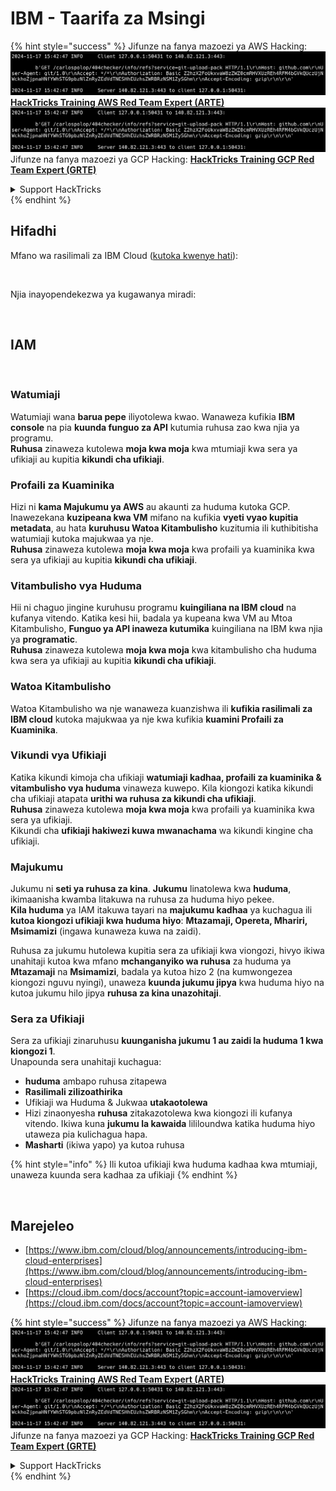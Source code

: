 # IBM - Taarifa za Msingi

{% hint style="success" %}
Jifunze na fanya mazoezi ya AWS Hacking:<img src="../../.gitbook/assets/image (1).png" alt="" data-size="line">[**HackTricks Training AWS Red Team Expert (ARTE)**](https://training.hacktricks.xyz/courses/arte)<img src="../../.gitbook/assets/image (1).png" alt="" data-size="line">\
Jifunze na fanya mazoezi ya GCP Hacking: <img src="../../.gitbook/assets/image (2).png" alt="" data-size="line">[**HackTricks Training GCP Red Team Expert (GRTE)**<img src="../../.gitbook/assets/image (2).png" alt="" data-size="line">](https://training.hacktricks.xyz/courses/grte)

<details>

<summary>Support HackTricks</summary>

* Angalia [**mpango wa usajili**](https://github.com/sponsors/carlospolop)!
* **Jiunge na** 💬 [**kikundi cha Discord**](https://discord.gg/hRep4RUj7f) au [**kikundi cha telegram**](https://t.me/peass) au **tufuatilie** kwenye **Twitter** 🐦 [**@hacktricks\_live**](https://twitter.com/hacktricks\_live)**.**
* **Shiriki mbinu za hacking kwa kuwasilisha PRs kwa** [**HackTricks**](https://github.com/carlospolop/hacktricks) na [**HackTricks Cloud**](https://github.com/carlospolop/hacktricks-cloud) github repos.

</details>
{% endhint %}

## Hifadhi

Mfano wa rasilimali za IBM Cloud ([kutoka kwenye hati](https://www.ibm.com/blog/announcement/introducing-ibm-cloud-enterprises/)):

<figure><img src="../../.gitbook/assets/image (225).png" alt=""><figcaption></figcaption></figure>

Njia inayopendekezwa ya kugawanya miradi:

<figure><img src="../../.gitbook/assets/image (239).png" alt=""><figcaption></figcaption></figure>

## IAM

<figure><img src="../../.gitbook/assets/image (266).png" alt=""><figcaption></figcaption></figure>

### Watumiaji

Watumiaji wana **barua pepe** iliyotolewa kwao. Wanaweza kufikia **IBM console** na pia **kuunda funguo za API** kutumia ruhusa zao kwa njia ya programu.\
**Ruhusa** zinaweza kutolewa **moja kwa moja** kwa mtumiaji kwa sera ya ufikiaji au kupitia **kikundi cha ufikiaji**.

### Profaili za Kuaminika

Hizi ni **kama Majukumu ya AWS** au akaunti za huduma kutoka GCP. Inawezekana **kuzipeana kwa VM** mifano na kufikia **vyeti vyao kupitia metadata**, au hata **kuruhusu Watoa Kitambulisho** kuzitumia ili kuthibitisha watumiaji kutoka majukwaa ya nje.\
**Ruhusa** zinaweza kutolewa **moja kwa moja** kwa profaili ya kuaminika kwa sera ya ufikiaji au kupitia **kikundi cha ufikiaji**.

### Vitambulisho vya Huduma

Hii ni chaguo jingine kuruhusu programu **kuingiliana na IBM cloud** na kufanya vitendo. Katika kesi hii, badala ya kupeana kwa VM au Mtoa Kitambulisho, **Funguo ya API inaweza kutumika** kuingiliana na IBM kwa njia ya **programatic**.\
**Ruhusa** zinaweza kutolewa **moja kwa moja** kwa kitambulisho cha huduma kwa sera ya ufikiaji au kupitia **kikundi cha ufikiaji**.

### Watoa Kitambulisho

Watoa Kitambulisho wa nje wanaweza kuanzishwa ili **kufikia rasilimali za IBM cloud** kutoka majukwaa ya nje kwa kufikia **kuamini Profaili za Kuaminika**.

### Vikundi vya Ufikiaji

Katika kikundi kimoja cha ufikiaji **watumiaji kadhaa, profaili za kuaminika & vitambulisho vya huduma** vinaweza kuwepo. Kila kiongozi katika kikundi cha ufikiaji atapata **urithi wa ruhusa za kikundi cha ufikiaji**.\
**Ruhusa** zinaweza kutolewa **moja kwa moja** kwa profaili ya kuaminika kwa sera ya ufikiaji.\
Kikundi cha **ufikiaji hakiwezi kuwa mwanachama** wa kikundi kingine cha ufikiaji.

### Majukumu

Jukumu ni **seti ya ruhusa za kina**. **Jukumu** linatolewa kwa **huduma**, ikimaanisha kwamba litakuwa na ruhusa za huduma hiyo pekee.\
**Kila huduma** ya IAM itakuwa tayari na **majukumu kadhaa** ya kuchagua ili **kutoa kiongozi ufikiaji kwa huduma hiyo**: **Mtazamaji, Opereta, Mhariri, Msimamizi** (ingawa kunaweza kuwa na zaidi).

Ruhusa za jukumu hutolewa kupitia sera za ufikiaji kwa viongozi, hivyo ikiwa unahitaji kutoa kwa mfano **mchanganyiko wa ruhusa** za huduma ya **Mtazamaji** na **Msimamizi**, badala ya kutoa hizo 2 (na kumwongezea kiongozi nguvu nyingi), unaweza **kuunda jukumu jipya** kwa huduma hiyo na kutoa jukumu hilo jipya **ruhusa za kina unazohitaji**.

### Sera za Ufikiaji

Sera za ufikiaji zinaruhusu **kuunganisha jukumu 1 au zaidi la huduma 1 kwa kiongozi 1**.\
Unapounda sera unahitaji kuchagua:

* **huduma** ambapo ruhusa zitapewa
* **Rasilimali zilizoathirika**
* Ufikiaji wa Huduma & Jukwaa **utakaotolewa**
* Hizi zinaonyesha **ruhusa** zitakazotolewa kwa kiongozi ili kufanya vitendo. Ikiwa kuna **jukumu la kawaida** lililoundwa katika huduma hiyo utaweza pia kulichagua hapa.
* **Masharti** (ikiwa yapo) ya kutoa ruhusa

{% hint style="info" %}
Ili kutoa ufikiaji kwa huduma kadhaa kwa mtumiaji, unaweza kuunda sera kadhaa za ufikiaji
{% endhint %}

<figure><img src="../../.gitbook/assets/image (248).png" alt=""><figcaption></figcaption></figure>

## Marejeleo

* [https://www.ibm.com/cloud/blog/announcements/introducing-ibm-cloud-enterprises](https://www.ibm.com/cloud/blog/announcements/introducing-ibm-cloud-enterprises)
* [https://cloud.ibm.com/docs/account?topic=account-iamoverview](https://cloud.ibm.com/docs/account?topic=account-iamoverview)

{% hint style="success" %}
Jifunze na fanya mazoezi ya AWS Hacking:<img src="../../.gitbook/assets/image (1).png" alt="" data-size="line">[**HackTricks Training AWS Red Team Expert (ARTE)**](https://training.hacktricks.xyz/courses/arte)<img src="../../.gitbook/assets/image (1).png" alt="" data-size="line">\
Jifunze na fanya mazoezi ya GCP Hacking: <img src="../../.gitbook/assets/image (2).png" alt="" data-size="line">[**HackTricks Training GCP Red Team Expert (GRTE)**<img src="../../.gitbook/assets/image (2).png" alt="" data-size="line">](https://training.hacktricks.xyz/courses/grte)

<details>

<summary>Support HackTricks</summary>

* Angalia [**mpango wa usajili**](https://github.com/sponsors/carlospolop)!
* **Jiunge na** 💬 [**kikundi cha Discord**](https://discord.gg/hRep4RUj7f) au [**kikundi cha telegram**](https://t.me/peass) au **tufuatilie** kwenye **Twitter** 🐦 [**@hacktricks\_live**](https://twitter.com/hacktricks\_live)**.**
* **Shiriki mbinu za hacking kwa kuwasilisha PRs kwa** [**HackTricks**](https://github.com/carlospolop/hacktricks) na [**HackTricks Cloud**](https://github.com/carlospolop/hacktricks-cloud) github repos.

</details>
{% endhint %}
